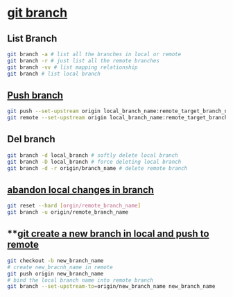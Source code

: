 # [git branch]()
## **List Branch**<br>
```sh
git branch -a # list all the branches in local or remote
git branch -r # just list all the remote branches
git branch -vv # list mapping relationship
git branch # list local branch
```
## **[Push branch](https://codeantenna.com/a/7ad7mj49CF)**<br>
```sh
git push --set-upstream origin local_branch_name:remote_target_branch_name
git remote --set-upstream origin local_branch_name:remote_target_branch_name
```
## **Del branch**<br>
```sh
git branch -d local_branch # softly delete local branch
git branch -D local_branch # force deleting local branch
git branch -d -r origin/branch_name # delete remote branch
```

## **[abandon local changes in branch](https://www.cxyzjd.com/article/mlz_2/95316775)**<br>
```sh
git reset --hard [orgin/remote_branch_name]
git branch -u origin/remote_branch_name
```

## **[git create a new branch in local and push to remote](https://blog.csdn.net/huangjw_806/article/details/78297851)
```sh
git checkout -b new_branch_name
# create new_bracnh_name in remote
git push origin new_branch_name
# bind the local branch name into remote branch
git branch --set-upstream-to=origin/new_branch_name new_branch_name
```